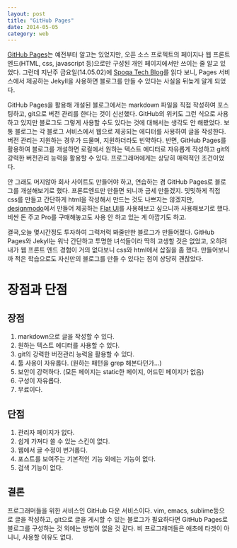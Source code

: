 ```yaml
---
layout: post
title: "GitHub Pages"
date: 2014-05-05
category: web
---
```


 [GitHub Pages](https://pages.github.com/)는 예전부터 알고는 있었지만, 오픈 소스 프로젝트의 페이지나 웹 프론트엔드(HTML, css, javascript 등)으로만 구성된 개인 페이지에서만 쓰이는 줄 알고 있었다. 그런데 지난주 금요일(14.05.02)에 [Spoqa Tech Blog](http://spoqa.github.io/)를 읽다 보니, Pages 서비스에서 제공하는 Jekyll을 사용하면 블로그를 만들 수 있다는 사실을 뒤늦게 알게 되었다.

 GitHub Pages을 활용해 개설된 블로그에서는 markdown 파일을 직접 작성하여 포스팅하고, git으로 버전 관리를 한다는 것이 신선했다. GitHub의 위키도 그런 식으로 사용하고 있지만 블로그도 그렇게 사용할 수도 있다는 것에 대해서는 생각도 안 해봤었다. 보통 블로그는 각 블로그 서비스에서 웹으로 제공되는 에디터를 사용하여 글을 작성한다. 버전 관리는 지원하는 경우가 드물며, 지원하더라도 빈약하다. 반면, GitHub Pages를 활용하여 블로그를 개설하면 로컬에서 원하는 텍스트 에디터로 자유롭게 작성하고 git의 강력한 버전관리 능력을 활용할 수 있다. 프로그래머에게는 상당히 매력적인 조건이었다.

 안 그래도 머지않아 회사 사이트도 만들어야 하고, 연습하는 겸 GitHub Pages로 블로그를 개설해보기로 했다. 프론트엔드만 만들면 되니까 금세 만들겠지. 밋밋하게 직접 css를 만들고 간단하게 html을 작성해서 만드는 것도 나쁘지는 않겠지만, [designmodo](http://designmodo.com/)에서 만들어 제공하는 [Flat UI](http://designmodo.com/flat/)를 사용해보고 싶으니까 사용해보기로 했다. 비싼 돈 주고 Pro를 구매해놓고도 사용 안 하고 있는 게 아깝기도 하고.

 결국,오늘 몇시간정도 투자하여 그럭저럭 봐줄만한 블로그가 만들어졌다. GitHub Pages와 Jekyll는 워낙 간단하고 투명한 녀석들이라 딱히 고생할 것은 없었고, 오히려 내가 웹 프론트 엔드 경험이 거의 없다보니 css와 html에서 삽질을 좀 했다. 만들어보니까 적은 학습으로도 자신만의 블로그를 만들 수 있다는 점이 상당히 괜찮았다.


# 장점과 단점

## 장점

1. markdown으로 글을 작성할 수 있다.
2. 원하는 텍스트 에디터를 사용할 수 있다.
3. git의 강력한 버전관리 능력을 활용할 수 있다.
4. 툴 사용이 자유롭다. (원하는 패턴을 grep 해본다던가...)
5. 보안이 강력하다. (모든 페이지는 static한 페이지, 어드민 페이지가 없음)
6. 구성이 자유롭다.
7. 무료이다.

## 단점

1. 관리자 페이지가 없다.
2. 쉽게 가져다 쓸 수 있는 스킨이 없다.
3. 웹에서 글 수정이 번거롭다.
4. 포스트를 보여주는 기본적인 기능 외에는 기능이 없다.
5. 검색 기능이 없다.

## 결론

 프로그래머들을 위한 서비스인 GitHub 다운 서비스이다. vim, emacs, sublime등으로 글을 작성하고, git으로 글을 게시할 수 있는 블로그가 필요하다면 GitHub Pages로 블로그를 구성하는 것 외에는 방법이 없을 것 같다. 비 프로그래머들은 애초에 타겟이 아니니, 사용할 이유도 없다.

